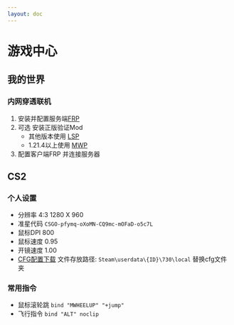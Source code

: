 ```yaml
---
layout: doc
---
```


# 游戏中心

## 我的世界

### 内网穿透联机

1. 安装并配置服务端[FRP](./FRP.md)
2. 可选 安装正版验证Mod
    - 其他版本使用 [LSP](https://github.com/rikka0w0/LanServerProperties)
    - 1.21.4以上使用 [MWP](https://github.com/Satxm/mcwifipnp)
3. 配置客户端FRP 并连接服务器

## CS2

### 个人设置

* 分辨率 4:3 1280 X 960
* 准星代码 `CSGO-pfymq-oXoMN-CQ9mc-mOFaD-o5c7L`
* 鼠标DPI 800
* 鼠标速度 0.95
* 开镜速度 1.00
* <a href="/Article/CS2/cfg.zip" download="cfg.zip">CFG配置下载</a> 
文件存放路径: `Steam\userdata\{ID}\730\local` 替换cfg文件夹

### 常用指令

* 鼠标滚轮跳 `bind "MWHEELUP" "+jump"`
* 飞行指令 `bind "ALT" noclip`

